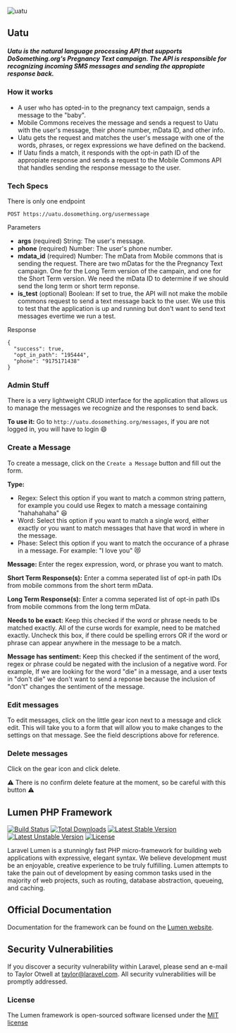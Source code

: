 ![uatu](http://www.marvunapp.com/Appendix6/uatu_mainimage.jpg)

## Uatu 
##### Uatu is the natural language processing API that supports DoSomething.org's Pregnancy Text campaign. The API is responsible for recognizing incoming SMS messages and sending the appropiate response back.

### How it works

* A user who has opted-in to the pregnancy text campaign, sends a message to the "baby".
* Mobile Commons receives the message and sends a request to Uatu with the user's message, their phone number, mData ID, and other info. 
* Uatu gets the request and matches the user's message with one of the words, phrases, or regex expressions we have defined on the backend. 
* If Uatu finds a match, it responds with the opt-in path ID of the appropiate response and sends a request to the Mobile Commons API that handles sending the response message to the user.

### Tech Specs

There is only one endpoint

```
POST https://uatu.dosomething.org/usermessage
```
Parameters
* **args** (required) String: The user's message.
* **phone** (required) Number: The user's phone number.
* **mdata_id** (required) Number: The mData from Mobile commons that is sending the request. There are two mDatas for the the Pregnancy Text campaign. One for the Long Term version of the campain, and one for the Short Term version. We need the mData ID to determine if we should send the long term or short term reponse.
* **is_test** (optional) Boolean: If set to true, the API will not make the mobile commons request to send a text message back to the user. We use this to test that the application is up and running but don't want to send text messages evertime we run a test.

Response
```
{
  "success": true,
  "opt_in_path": "195444",
  "phone": "9175171438"
}
```

### Admin Stuff
There is a very lightweight CRUD interface for the application that allows us to manage the messages we recognize and the responses to send back. 

**To use it:** Go to `http://uatu.dosomething.org/messages`, if you are not logged in, you will have to login :smile:

### Create a Message
To create a message, click on the `Create a Message` button and fill out the form.

**Type:** 
* Regex: Select this option if you want to match a common string pattern, for example you could use Regex to match a message containing "hahahahaha" :laughing: 
* Word: Select this option if you want to match a single word, either exactly or you want to match messages that have that word in where in the message. 
* Phase: Select this option if you want to match the occurance of a phrase in a message. For example:  "I love you" :heart_eyes_cat:  

**Message:**
Enter the regex expression, word, or phrase you want to match.

**Short Term Response(s):**
Enter a comma seperated list of opt-in path IDs from mobile commons from the short term mData.

**Long Term Response(s):**
Enter a comma seperated list of opt-in path IDs from mobile commons from the long term mData.

**Needs to be exact:** 
Keep this checked if the word or phrase needs to be matched exactly. All of the curse words for example, need to be matched exactly. Uncheck this box, if there could be spelling errors OR if the word or phrase can appear anywhere in the message to be a match. 

**Message has sentiment:**
Keep this checked if the sentiment of the word, regex or phrase could be negated with the inclusion of a negative word. For example, If we are looking for the word "die" in a message, and a user texts in "don't die" we don't want to send a reponse because the inclusion of "don't" changes the sentiment of the message. 

### Edit messages

To edit messages, click on the little gear icon next to a message and click edit. This will take you to a form that will allow you to make changes to the settings on that message. See the field descriptions above for reference.

### Delete messages

Click on the gear icon and click delete. 

:warning: There is no confirm delete feature at the moment, so be careful with this button :warning: 

## Lumen PHP Framework

[![Build Status](https://travis-ci.org/laravel/lumen-framework.svg)](https://travis-ci.org/laravel/lumen-framework)
[![Total Downloads](https://poser.pugx.org/laravel/lumen-framework/d/total.svg)](https://packagist.org/packages/laravel/lumen-framework)
[![Latest Stable Version](https://poser.pugx.org/laravel/lumen-framework/v/stable.svg)](https://packagist.org/packages/laravel/lumen-framework)
[![Latest Unstable Version](https://poser.pugx.org/laravel/lumen-framework/v/unstable.svg)](https://packagist.org/packages/laravel/lumen-framework)
[![License](https://poser.pugx.org/laravel/lumen-framework/license.svg)](https://packagist.org/packages/laravel/lumen-framework)

Laravel Lumen is a stunningly fast PHP micro-framework for building web applications with expressive, elegant syntax. We believe development must be an enjoyable, creative experience to be truly fulfilling. Lumen attempts to take the pain out of development by easing common tasks used in the majority of web projects, such as routing, database abstraction, queueing, and caching.

## Official Documentation

Documentation for the framework can be found on the [Lumen website](http://lumen.laravel.com/docs).

## Security Vulnerabilities

If you discover a security vulnerability within Laravel, please send an e-mail to Taylor Otwell at taylor@laravel.com. All security vulnerabilities will be promptly addressed.

### License

The Lumen framework is open-sourced software licensed under the [MIT license](http://opensource.org/licenses/MIT)
